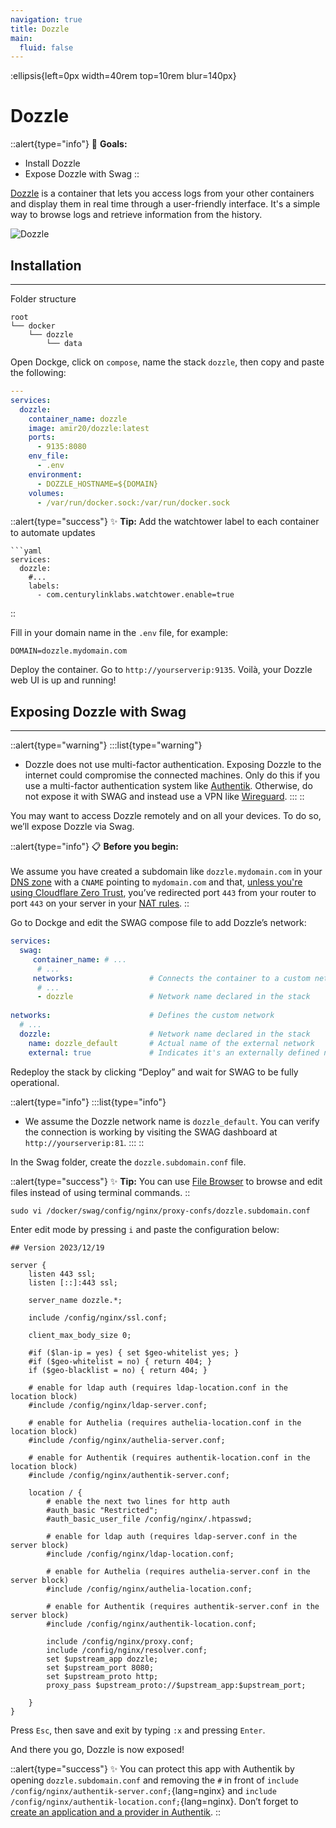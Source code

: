 ```yaml
---
navigation: true
title: Dozzle
main:
  fluid: false
---
```

:ellipsis{left=0px width=40rem top=10rem blur=140px}
# Dozzle

::alert{type="info"}
🎯 __Goals:__
- Install Dozzle
- Expose Dozzle with Swag
::

[Dozzle](https://dozzle.dev/) is a container that lets you access logs from your other containers and display them in real time through a user-friendly interface. It's a simple way to browse logs and retrieve information from the history.

![Dozzle](https://blog.unixhost.pro/wp-content/uploads/2023/03/image-5.png)

## Installation
---
Folder structure

```console
root
└── docker
    └── dozzle
        └── data
```

Open Dockge, click on `compose`, name the stack `dozzle`, then copy and paste the following:

```yaml
---
services:
  dozzle:
    container_name: dozzle
    image: amir20/dozzle:latest
    ports:
      - 9135:8080
    env_file:
      - .env
    environment:
      - DOZZLE_HOSTNAME=${DOMAIN}
    volumes:
      - /var/run/docker.sock:/var/run/docker.sock
```

::alert{type="success"}
✨ __Tip:__ Add the watchtower label to each container to automate updates

    ```yaml
    services:
      dozzle:
        #...
        labels:
          - com.centurylinklabs.watchtower.enable=true
::

Fill in your domain name in the `.env` file, for example:

```properties
DOMAIN=dozzle.mydomain.com
```

Deploy the container. Go to `http://yourserverip:9135`. Voilà, your Dozzle web UI is up and running!

## Exposing Dozzle with Swag
---

::alert{type="warning"}
:::list{type="warning"}
- Dozzle does not use multi-factor authentication. Exposing Dozzle to the internet could compromise the connected machines. Only do this if you use a multi-factor authentication system like [Authentik](/serveex/security/authentik/). Otherwise, do not expose it with SWAG and instead use a VPN like [Wireguard](/serveex/security/wireguard).
:::
::

You may want to access Dozzle remotely and on all your devices. To do so, we’ll expose Dozzle via Swag.

::alert{type="info"}
📋 __Before you begin:__
<br/><br/>
We assume you have created a subdomain like `dozzle.mydomain.com` in your [DNS zone](/general/dns) with a `CNAME` pointing to `mydomain.com` and that, [unless you're using Cloudflare Zero Trust](/serveex/security/cloudflare), you’ve redirected port `443` from your router to port `443` on your server in your [NAT rules](/general/nat).
::

Go to Dockge and edit the SWAG compose file to add Dozzle’s network:

```yaml
services:
  swag:
     container_name: # ...
      # ... 
     networks:                 # Connects the container to a custom network
      # ...           
      - dozzle                 # Network name declared in the stack
    
networks:                      # Defines the custom network
  # ...
  dozzle:                      # Network name declared in the stack
    name: dozzle_default       # Actual name of the external network
    external: true             # Indicates it's an externally defined network
```

Redeploy the stack by clicking “Deploy” and wait for SWAG to be fully operational.

::alert{type="info"}
:::list{type="info"}
- We assume the Dozzle network name is `dozzle_default`. You can verify the connection is working by visiting the SWAG dashboard at `http://yourserverip:81`.
:::
::

In the Swag folder, create the `dozzle.subdomain.conf` file.

::alert{type="success"}
✨ __Tip:__ You can use [File Browser](/serveex/files/file-browser) to browse and edit files instead of using terminal commands.
::

```shell
sudo vi /docker/swag/config/nginx/proxy-confs/dozzle.subdomain.conf
```
Enter edit mode by pressing `i` and paste the configuration below:

```nginx
## Version 2023/12/19

server {
    listen 443 ssl;
    listen [::]:443 ssl;

    server_name dozzle.*;

    include /config/nginx/ssl.conf;

    client_max_body_size 0;

    #if ($lan-ip = yes) { set $geo-whitelist yes; }
    #if ($geo-whitelist = no) { return 404; }
    if ($geo-blacklist = no) { return 404; }

    # enable for ldap auth (requires ldap-location.conf in the location block)
    #include /config/nginx/ldap-server.conf;

    # enable for Authelia (requires authelia-location.conf in the location block)
    #include /config/nginx/authelia-server.conf;

    # enable for Authentik (requires authentik-location.conf in the location block)
    #include /config/nginx/authentik-server.conf;

    location / {
        # enable the next two lines for http auth
        #auth_basic "Restricted";
        #auth_basic_user_file /config/nginx/.htpasswd;

        # enable for ldap auth (requires ldap-server.conf in the server block)
        #include /config/nginx/ldap-location.conf;

        # enable for Authelia (requires authelia-server.conf in the server block)
        #include /config/nginx/authelia-location.conf;

        # enable for Authentik (requires authentik-server.conf in the server block)
        #include /config/nginx/authentik-location.conf;

        include /config/nginx/proxy.conf;
        include /config/nginx/resolver.conf;
        set $upstream_app dozzle;
        set $upstream_port 8080;
        set $upstream_proto http;
        proxy_pass $upstream_proto://$upstream_app:$upstream_port;

    }
}
```

Press `Esc`, then save and exit by typing `:x` and pressing `Enter`.

And there you go, Dozzle is now exposed!

::alert{type="success"}
✨ You can protect this app with Authentik by opening `dozzle.subdomain.conf` and removing the `#` in front of `include /config/nginx/authentik-server.conf;`{lang=nginx} and `include /config/nginx/authentik-location.conf;`{lang=nginx}. Don’t forget to [create an application and a provider in Authentik](/serveex/security/authentik#protecting-an-app-via-reverse-proxy).
::
